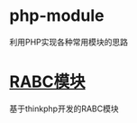 # php-module
利用PHP实现各种常用模块的思路
# <a href="https://github.com/daifuyang/php-module/tree/master/rabc">RABC模块</a>
基于thinkphp开发的RABC模块
